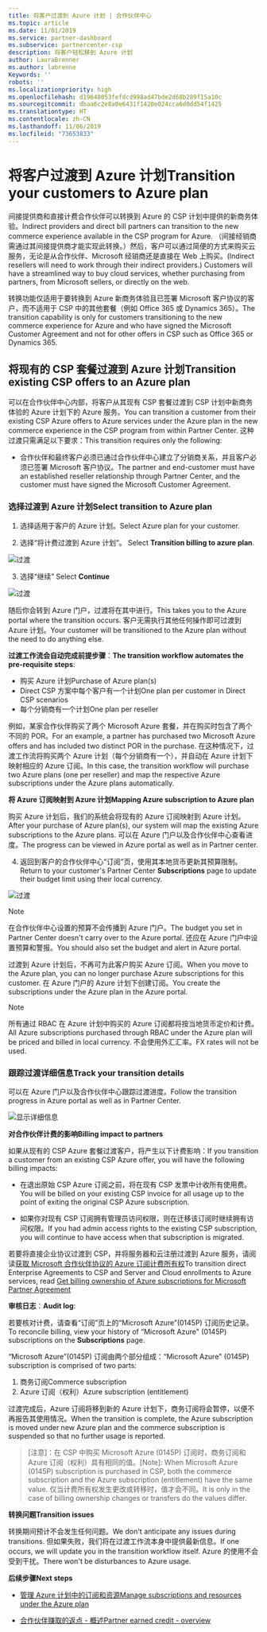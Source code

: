 ```yaml
---
title: 将客户过渡到 Azure 计划 | 合作伙伴中心
ms.topic: article
ms.date: 11/01/2019
ms.service: partner-dashboard
ms.subservice: partnercenter-csp
description: 将客户轻松移到 Azure 计划
author: LauraBrenner
ms.author: labrenne
Keywords: ''
robots: ''
ms.localizationpriority: high
ms.openlocfilehash: d19648053fefdcd998ad47bde2d68b289f15a10c
ms.sourcegitcommit: dbaa6c2e8a0e6431f1420e024cca6d0dd54f1425
ms.translationtype: HT
ms.contentlocale: zh-CN
ms.lasthandoff: 11/06/2019
ms.locfileid: "73653833"
---
```

# <a name="transition-your-customers-to-azure-plan"></a><span data-ttu-id="0e2a9-103">将客户过渡到 Azure 计划</span><span class="sxs-lookup"><span data-stu-id="0e2a9-103">Transition your customers to Azure plan</span></span>

<span data-ttu-id="0e2a9-104">间接提供商和直接计费合作伙伴可以转换到 Azure 的 CSP 计划中提供的新商务体验。</span><span class="sxs-lookup"><span data-stu-id="0e2a9-104">Indirect providers and direct bill partners can transition to the new commerce experience available in the CSP program for Azure.</span></span> <span data-ttu-id="0e2a9-105">（间接经销商需通过其间接提供商才能实现此转换。）然后，客户可以通过简便的方式来购买云服务，无论是从合作伙伴、Microsoft 经销商还是直接在 Web 上购买。</span><span class="sxs-lookup"><span data-stu-id="0e2a9-105">(Indirect resellers will need to work through their indirect providers.) Customers will have a streamlined way to buy cloud services, whether purchasing from partners, from Microsoft sellers, or directly on the web.</span></span>

<span data-ttu-id="0e2a9-106">转换功能仅适用于要转换到 Azure 新商务体验且已签署 Microsoft 客户协议的客户，而不适用于 CSP 中的其他套餐（例如 Office 365 或 Dynamics 365）。</span><span class="sxs-lookup"><span data-stu-id="0e2a9-106">The transition capability is only for customers transitioning to the new commerce experience for Azure and who have signed the Microsoft Customer Agreement and not for other offers in CSP such as Office 365 or Dynamics 365.</span></span>

## <a name="transition-existing-csp-offers-to-an-azure-plan"></a><span data-ttu-id="0e2a9-107">将现有的 CSP 套餐过渡到 Azure 计划</span><span class="sxs-lookup"><span data-stu-id="0e2a9-107">Transition existing CSP offers to an Azure plan</span></span>

<span data-ttu-id="0e2a9-108">可以在合作伙伴中心内部，将客户从其现有 CSP 套餐过渡到 CSP 计划中新商务体验的 Azure 计划下的 Azure 服务。</span><span class="sxs-lookup"><span data-stu-id="0e2a9-108">You can transition a customer from their existing CSP Azure offers to Azure services under the Azure plan in the new commerce experience in the CSP program from within Partner Center.</span></span> <span data-ttu-id="0e2a9-109">这种过渡只需满足以下要求：</span><span class="sxs-lookup"><span data-stu-id="0e2a9-109">This transition requires only the following:</span></span>

- <span data-ttu-id="0e2a9-110">合作伙伴和最终客户必须已通过合作伙伴中心建立了分销商关系，并且客户必须已签署 Microsoft 客户协议。</span><span class="sxs-lookup"><span data-stu-id="0e2a9-110">The partner and end-customer must have an established reseller relationship through Partner Center, and the customer must have signed the Microsoft Customer Agreement.</span></span>

### <a name="select-transition-to-azure-plan"></a><span data-ttu-id="0e2a9-111">选择过渡到 Azure 计划</span><span class="sxs-lookup"><span data-stu-id="0e2a9-111">Select transition to Azure plan</span></span>

1. <span data-ttu-id="0e2a9-112">选择适用于客户的 Azure 计划。</span><span class="sxs-lookup"><span data-stu-id="0e2a9-112">Select Azure plan for your customer.</span></span>

2. <span data-ttu-id="0e2a9-113">选择“将计费过渡到 Azure 计划”。 </span><span class="sxs-lookup"><span data-stu-id="0e2a9-113">Select **Transition billing to azure plan**.</span></span>

![过渡](images/azure/transition1.png)

3. <span data-ttu-id="0e2a9-115">选择“继续” </span><span class="sxs-lookup"><span data-stu-id="0e2a9-115">Select **Continue**</span></span>

![过渡](images/azure/transition2.png)

<span data-ttu-id="0e2a9-117">随后你会转到 Azure 门户，过渡将在其中进行。</span><span class="sxs-lookup"><span data-stu-id="0e2a9-117">This takes you to the Azure portal where the transition occurs.</span></span> <span data-ttu-id="0e2a9-118">客户无需执行其他任何操作即可过渡到 Azure 计划。</span><span class="sxs-lookup"><span data-stu-id="0e2a9-118">Your customer will be transitioned to the Azure plan without the need to do anything else.</span></span> 

<span data-ttu-id="0e2a9-119">**过渡工作流会自动完成前提步骤**：</span><span class="sxs-lookup"><span data-stu-id="0e2a9-119">**The transition workflow automates the pre-requisite steps**:</span></span> 

- <span data-ttu-id="0e2a9-120">购买 Azure 计划</span><span class="sxs-lookup"><span data-stu-id="0e2a9-120">Purchase of Azure plan(s)</span></span> 
- <span data-ttu-id="0e2a9-121">Direct CSP 方案中每个客户有一个计划</span><span class="sxs-lookup"><span data-stu-id="0e2a9-121">One plan per customer in Direct CSP scenarios</span></span>  
- <span data-ttu-id="0e2a9-122">每个分销商有一个计划</span><span class="sxs-lookup"><span data-stu-id="0e2a9-122">One plan per reseller</span></span>  

<span data-ttu-id="0e2a9-123">例如，某家合作伙伴购买了两个 Microsoft Azure 套餐，并在购买时包含了两个不同的 POR。</span><span class="sxs-lookup"><span data-stu-id="0e2a9-123">For an example, a partner has purchased two Microsoft Azure offers and has included two distinct POR in the purchase.</span></span> <span data-ttu-id="0e2a9-124">在这种情况下，过渡工作流将购买两个 Azure 计划（每个分销商有一个），并自动在 Azure 计划下映射相应的 Azure 订阅。</span><span class="sxs-lookup"><span data-stu-id="0e2a9-124">In this case, the transition workflow will purchase two Azure plans (one per reseller) and map the respective Azure subscriptions under the Azure plans automatically.</span></span>  

<span data-ttu-id="0e2a9-125">**将 Azure 订阅映射到 Azure 计划**</span><span class="sxs-lookup"><span data-stu-id="0e2a9-125">**Mapping Azure subscription to Azure plan**</span></span>

<span data-ttu-id="0e2a9-126">购买 Azure 计划后，我们的系统会将现有的 Azure 订阅映射到 Azure 计划。</span><span class="sxs-lookup"><span data-stu-id="0e2a9-126">After your purchase of Azure plan(s), our system will map the existing Azure subscriptions to the Azure plans.</span></span> <span data-ttu-id="0e2a9-127">可以在 Azure 门户以及合作伙伴中心查看进度。</span><span class="sxs-lookup"><span data-stu-id="0e2a9-127">The progress can be viewed in Azure portal as well as in Partner center.</span></span> 

4. <span data-ttu-id="0e2a9-128">返回到客户的合作伙伴中心“订阅”页，使用其本地货币更新其预算限制。 </span><span class="sxs-lookup"><span data-stu-id="0e2a9-128">Return to your customer's Partner Center **Subscriptions** page to update their budget limit using their local currency.</span></span> 

![过渡](images/azure/transition3.png)

>[!NOTE]
><span data-ttu-id="0e2a9-130">在合作伙伴中心设置的预算不会传播到 Azure 门户。</span><span class="sxs-lookup"><span data-stu-id="0e2a9-130">The budget you set in Partner Center doesn't carry over to the Azure portal.</span></span> <span data-ttu-id="0e2a9-131">还应在 Azure 门户中设置预算和警报。</span><span class="sxs-lookup"><span data-stu-id="0e2a9-131">You should also set the budget and alert in Azure portal.</span></span>

<span data-ttu-id="0e2a9-132">过渡到 Azure 计划后，不再可为此客户购买 Azure 订阅。</span><span class="sxs-lookup"><span data-stu-id="0e2a9-132">When you move to the Azure plan, you can no longer purchase Azure subscriptions for this customer.</span></span> <span data-ttu-id="0e2a9-133">在 Azure 门户的 Azure 计划下创建订阅。</span><span class="sxs-lookup"><span data-stu-id="0e2a9-133">You create the subscriptions under the Azure plan in the Azure portal.</span></span>

>[!NOTE]
> <span data-ttu-id="0e2a9-134">所有通过 RBAC 在 Azure 计划中购买的 Azure 订阅都将按当地货币定价和计费。</span><span class="sxs-lookup"><span data-stu-id="0e2a9-134">All Azure subscriptions purchased through RBAC under the Azure plan will be priced and billed in local currency.</span></span> <span data-ttu-id="0e2a9-135">不会使用外汇汇率。</span><span class="sxs-lookup"><span data-stu-id="0e2a9-135">FX rates will not be used.</span></span>

### <a name="track-your-transition-details"></a><span data-ttu-id="0e2a9-136">跟踪过渡详细信息</span><span class="sxs-lookup"><span data-stu-id="0e2a9-136">Track your transition details</span></span>

<span data-ttu-id="0e2a9-137">可以在 Azure 门户以及合作伙伴中心跟踪过渡进度。</span><span class="sxs-lookup"><span data-stu-id="0e2a9-137">Follow the transition progress in Azure portal as well as in Partner Center.</span></span>

![显示详细信息](images/azure/details1.png)

<span data-ttu-id="0e2a9-139">**对合作伙伴计费的影响**</span><span class="sxs-lookup"><span data-stu-id="0e2a9-139">**Billing impact to partners**</span></span>

<span data-ttu-id="0e2a9-140">如果从现有的 CSP Azure 套餐过渡客户，将产生以下计费影响：</span><span class="sxs-lookup"><span data-stu-id="0e2a9-140">If you transition a customer from an existing CSP Azure offer, you will have the following billing impacts:</span></span>

- <span data-ttu-id="0e2a9-141">在退出原始 CSP Azure 订阅之前，将在现有 CSP 发票中计收所有使用费。</span><span class="sxs-lookup"><span data-stu-id="0e2a9-141">You will be billed on your existing CSP invoice for all usage up to the point of exiting the original CSP Azure subscription.</span></span>

- <span data-ttu-id="0e2a9-142">如果你对现有 CSP 订阅拥有管理员访问权限，则在迁移该订阅时继续拥有访问权限。</span><span class="sxs-lookup"><span data-stu-id="0e2a9-142">If you had admin access rights to the existing CSP subscription, you will continue to have access when that subscription is migrated.</span></span>

<span data-ttu-id="0e2a9-143">若要将直接企业协议过渡到 CSP，并将服务器和云注册过渡到 Azure 服务，请阅读[获取 Microsoft 合作伙伴协议的 Azure 订阅计费所有权](https://docs.microsoft.com/azure/billing/mpa-request-ownership)</span><span class="sxs-lookup"><span data-stu-id="0e2a9-143">To transition direct Enterprise Agreements to CSP and Server and Cloud enrollments to Azure services, read [Get billing ownership of Azure subscriptions for Microsoft Partner Agreement](https://docs.microsoft.com/azure/billing/mpa-request-ownership)</span></span>

<span data-ttu-id="0e2a9-144">**审核日志**：</span><span class="sxs-lookup"><span data-stu-id="0e2a9-144">**Audit log**:</span></span>

<span data-ttu-id="0e2a9-145">若要核对计费，请查看“订阅”页上的“Microsoft Azure”(0145P) 订阅历史记录。 </span><span class="sxs-lookup"><span data-stu-id="0e2a9-145">To reconcile billing, view your history of “Microsoft Azure" (0145P) subscriptions on the **Subscriptions** page.</span></span> 

<span data-ttu-id="0e2a9-146">“Microsoft Azure”(0145P) 订阅由两个部分组成：</span><span class="sxs-lookup"><span data-stu-id="0e2a9-146">“Microsoft Azure" (0145P) subscription is comprised of two parts:</span></span>
1. <span data-ttu-id="0e2a9-147">商务订阅</span><span class="sxs-lookup"><span data-stu-id="0e2a9-147">Commerce subscription</span></span> 
2. <span data-ttu-id="0e2a9-148">Azure 订阅（权利）</span><span class="sxs-lookup"><span data-stu-id="0e2a9-148">Azure subscription (entitlement)</span></span>

<span data-ttu-id="0e2a9-149">过渡完成后，Azure 订阅将移到新的 Azure 计划下，商务订阅将会暂停，以便不再报告其使用情况。</span><span class="sxs-lookup"><span data-stu-id="0e2a9-149">When the transition is complete, the Azure subscription is moved under new Azure plan and the commerce subscription is suspended so that no further usage is reported.</span></span>  

><span data-ttu-id="0e2a9-150">[注意]：在 CSP 中购买 Microsoft Azure (0145P) 订阅时，商务订阅和 Azure 订阅（权利）具有相同的值。</span><span class="sxs-lookup"><span data-stu-id="0e2a9-150">[Note]: When Microsoft Azure (0145P) subscription is purchased in CSP, both the commerce subscription and the Azure subscription (entitlement) have the same value.</span></span> <span data-ttu-id="0e2a9-151">仅当计费所有权发生更改或转移时，值才会不同。</span><span class="sxs-lookup"><span data-stu-id="0e2a9-151">It is only in the case of billing ownership changes or transfers do the values differ.</span></span> 

<span data-ttu-id="0e2a9-152">**转换问题**</span><span class="sxs-lookup"><span data-stu-id="0e2a9-152">**Transition issues**</span></span>

<span data-ttu-id="0e2a9-153">转换期间预计不会发生任何问题。</span><span class="sxs-lookup"><span data-stu-id="0e2a9-153">We don't anticipate any issues during transitions.</span></span> <span data-ttu-id="0e2a9-154">但如果失败，我们将在过渡工作流本身中提供最新信息。</span><span class="sxs-lookup"><span data-stu-id="0e2a9-154">If one occurs, we will update you in the transition workflow itself.</span></span> <span data-ttu-id="0e2a9-155">Azure 的使用不会受到干扰。</span><span class="sxs-lookup"><span data-stu-id="0e2a9-155">There won't be disturbances to Azure usage.</span></span>  

<span data-ttu-id="0e2a9-156">**后续步骤**</span><span class="sxs-lookup"><span data-stu-id="0e2a9-156">**Next steps**</span></span>

- [<span data-ttu-id="0e2a9-157">管理 Azure 计划中的订阅和资源</span><span class="sxs-lookup"><span data-stu-id="0e2a9-157">Manage subscriptions and resources under the Azure plan</span></span>](azure-plan-manage.md)

- [<span data-ttu-id="0e2a9-158">合作伙伴赚取的返点 - 概述</span><span class="sxs-lookup"><span data-stu-id="0e2a9-158">Partner earned credit - overview</span></span>](partner-earned-credit.md)



